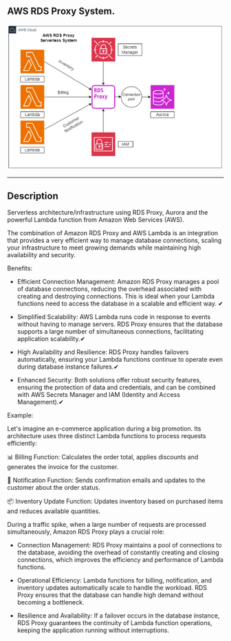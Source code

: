 ## AWS RDS Proxy System.

![AWS Fanout Sample](https://github.com/Fciambeli/AWS_RDS_Proxy/blob/main/AWS%20RDS%20Proxy.png)

---

## Description

Serverless architecture/infrastructure using RDS Proxy, Aurora and the powerful Lambda function from Amazon Web Services (AWS).

The combination of Amazon RDS Proxy and AWS Lambda is an integration that provides a very efficient way to manage database connections, scaling your infrastructure to meet growing demands while maintaining high availability and security.

Benefits:

- Efficient Connection Management: Amazon RDS Proxy manages a pool of database connections, reducing the overhead associated with creating and destroying connections. This is ideal when your Lambda functions need to access the database in a scalable and efficient way. ✔

- Simplified Scalability: AWS Lambda runs code in response to events without having to manage servers. RDS Proxy ensures that the database supports a large number of simultaneous connections, facilitating application scalability.✔

- High Availability and Resilience: RDS Proxy handles failovers automatically, ensuring your Lambda functions continue to operate even during database instance failures.✔

- Enhanced Security: Both solutions offer robust security features, ensuring the protection of data and credentials, and can be combined with AWS Secrets Manager and IAM (Identity and Access Management).✔

Example:

Let's imagine an e-commerce application during a big promotion. Its architecture uses three distinct Lambda functions to process requests efficiently:

📊 Billing Function: Calculates the order total, applies discounts and generates the invoice for the customer.

📧 Notification Function: Sends confirmation emails and updates to the customer about the order status.

📦 Inventory Update Function: Updates inventory based on purchased items and reduces available quantities.

During a traffic spike, when a large number of requests are processed simultaneously, Amazon RDS Proxy plays a crucial role:

- Connection Management: RDS Proxy maintains a pool of connections to the database, avoiding the overhead of constantly creating and closing connections, which improves the efficiency and performance of Lambda functions.

- Operational Efficiency: Lambda functions for billing, notification, and inventory updates automatically scale to handle the workload. RDS Proxy ensures that the database can handle high demand without becoming a bottleneck.

- Resilience and Availability: If a failover occurs in the database instance, RDS Proxy guarantees the continuity of Lambda function operations, keeping the application running without interruptions.
